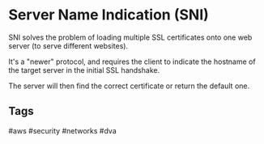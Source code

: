 # Server Name Indication (SNI)

SNI solves the problem of loading multiple SSL certificates onto one web server (to serve different websites).  

It's a "newer" protocol, and requires the client to indicate the hostname of the target server in the initial SSL handshake.  

The server will then find the correct certificate or return the default one.  

## Tags
#aws #security #networks #dva

